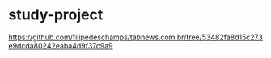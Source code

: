 # study-project

https://github.com/filipedeschamps/tabnews.com.br/tree/53482fa8d15c273e9dcda80242eaba4d9f37c9a9